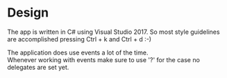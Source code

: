 # Design
The app is written in C# using Visual Studio 2017. So most style guidelines are accomplished pressing Ctrl + k and Ctrl + d :-)  

The application does use events a lot of the time.  
Whenever working with events make sure to use '?' for the case no delegates are set yet.  

